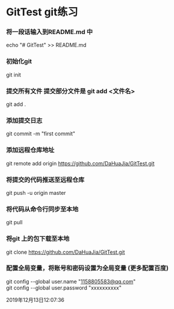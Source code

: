 # GitTest git练习

### 将一段话输入到README.md 中
echo "# GitTest" >> README.md

### 初始化git
git init

### 提交所有文件 提交部分文件是 git add <文件名>
git add . 

### 添加提交日志
git commit -m "first commit"

### 添加远程仓库地址
git remote add origin https://github.com/DaHuaJia/GitTest.git

### 将提交的代码推送至远程仓库
git push -u origin master

### 将代码从命令行同步至本地
git pull

### 将git 上的包下载至本地
git clone https://github.com/DaHuaJia/GitTest.git

### 配置全局变量，将账号和密码设置为全局变量 (更多配置百度)
git config --global user.name "1158805583@qq.com"   
git config --global user.password "xxxxxxxxxx"

2019年12月13日12:07:36
